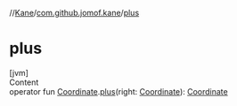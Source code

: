 //[Kane](../index.md)/[com.github.jomof.kane](index.md)/[plus](plus.md)



# plus  
[jvm]  
Content  
operator fun [Coordinate](-coordinate/index.md).[plus](plus.md)(right: [Coordinate](-coordinate/index.md)): [Coordinate](-coordinate/index.md)  



